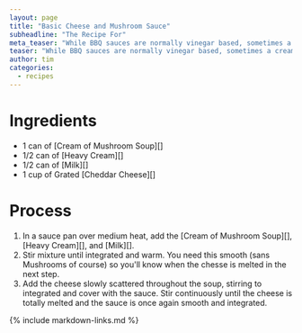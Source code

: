 ```yaml
---
layout: page
title: "Basic Cheese and Mushroom Sauce"
subheadline: "The Recipe For"
meta_teaser: "While BBQ sauces are normally vinegar based, sometimes a creamy sauce is great, especially with a side."
teaser: "While BBQ sauces are normally vinegar based, sometimes a creamy sauce is great, especially with a side."
author: tim
categories:
  - recipes
---
```


# Ingredients

* 1 can of [Cream of Mushroom Soup][]
* 1/2 can of [Heavy Cream][]
* 1/2 can of [Milk][]
* 1 cup of Grated [Cheddar Cheese][]

# Process

1. In a sauce pan over medium heat, add the [Cream of Mushroom Soup][], [Heavy Cream][], and [Milk][].
1. Stir mixture until integrated and warm.  You need this smooth (sans Mushrooms of course) so you'll know when the chesse is melted in the next step.
1. Add the cheese slowly scattered throughout the soup, stirring to integrated and cover with the sauce.  Stir continuously until the cheese is totally melted and the sauce is once again smooth and integrated.

{% include markdown-links.md %}
